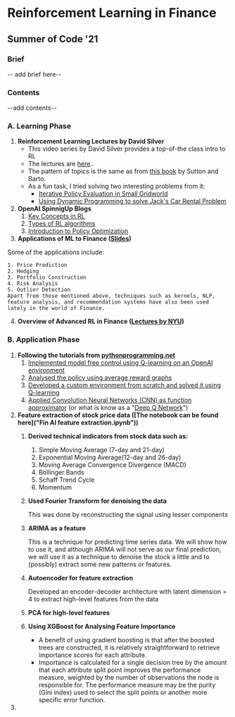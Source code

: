 # Reinforcement Learning in Finance
## Summer of Code '21

### Brief
-- add brief here--
### Contents
--add contents--

### A. Learning Phase
1. __Reinforcement Learning Lectures by David Silver__
	- This video series by David Silver provides a top-of-the class intro to RL 
	- The lectures are [here](https://www.davidsilver.uk/teaching/).. 
	- The pattern of topics is the same as from [this book](http://www.incompleteideas.net/book/RLbook2020.pdf) by Sutton and Barto.
	- As a fun task, I tried solving two interesting problems from it:
		- [Iterative Policy Evaluation in Small Gridworld](gridwrld.py)
		- [Using Dynamic Programming to solve Jack's Car Rental Problem](/jackscarrental-master/)
2. **OpenAI SpinnigUp Blogs**
	1. [Key Concepts in RL](https://spinningup.openai.com/en/latest/spinningup/rl_intro.html)
	2. [Types of RL algorithms](https://spinningup.openai.com/en/latest/spinningup/rl_intro2.html)
	3. [Introduction to Policy Optimization](https://spinningup.openai.com/en/latest/spinningup/rl_intro3.html)
3. **Applications of ML to Finance ([Slides](https://poseidon01.ssrn.com/delivery.php?ID=240069002121077002085006120118071075017073054032033092074008012074008113004026066069126000025041062008124018121071119092113123007080012013002115090127024028096093046036044017081025073029001025104113113070116111120067075098116101122015125110006099104&EXT=pdf&INDEX=TRUE))**

Some of the applications include:

	1. Price Prediction
	2. Hedging
	3. Portfolio Construction
	4. Risk Analysis
	5. Outlier Detection
	Apart from those mentioned above, techniques such as kernels, NLP, feature analysis, and recommendation systems have also been used lately in the world of Finance.

4. **Overview of Advanced RL in Finance ([Lectures by NYU](https://github.com/englianhu/Coursera-Overview-of-Advanced-Methods-of-Reinforcement-Learning-in-Finance))**

### B. Application Phase
1. **Following the tutorials from [pythonprogramming.net](https://pythonprogramming.net/q-learning-reinforcement-learning-python-tutorial/)**
	1. [Implemented model free control using Q-learning on an OpenAI environment](/Q-Learning/vid1.py) 
	2. [Analysed the policy using average reward graphs](/Q-Learning/vid3.py)
	3. [Developed a custom environment from scratch and solved it using Q-learning](/Q-Learning/vid4.py)
	4. [Applied Convolution Neural Networks (CNN) as function approximator](/Q-Learning/vid6.py) (or what is know as a "[Deep Q Network](https://www.cs.toronto.edu/~vmnih/docs/dqn.pdf)")
2. **Feature extraction of stock price data ([The notebook can be found here]("Fin AI feature extraction.ipynb"))**
	1. **Derived technical indicators from stock data such as:**
		1. Simple Moving Average (7-day and 21-day)
		2. Exponential Moving Average(12-day and 26-day)
		3. Moving Average Convergence Divergence (MACD)
		4. Bollinger Bands
		5. Schaff Trend Cycle
		6. Momentum
	2. **Used Fourier Transform for denoising the data**

		This was done by reconstructing the signal using lesser components
	3. **ARIMA as a feature**
		
		This is a technique for predicting time series data. We will show how to use it, and although ARIMA will not serve as our final prediction, we will use it as a technique to denoise the stock a little and to (possibly) extract some new patterns or features.
	4. **Autoencoder for feature extraction**
		
		Developed an encoder-decoder architecture with latent dimension = 4 to extract high-level features from the data
	5. **PCA for high-level features**
	6. **Using XGBoost for Analysing Feature Importance**
		- A benefit of using gradient boosting is that after the boosted trees are constructed, it is relatively straightforward to retrieve importance scores for each attribute.
		- Importance is calculated for a single decision tree by the amount that each attribute split point improves the performance measure, weighted by the number of observations the node is responsible for. The performance measure may be the purity (Gini index) used to select the split points or another more specific error function.
3. 
